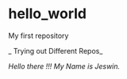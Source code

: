 # hello_world
My first repository

_ Trying out Different Repos_

*Hello there !!! 
My Name is Jeswin.*
